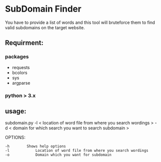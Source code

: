 # SubDomain Finder

You have to provide a list of words and this tool will bruteforce them to find valid subdomains on the target website.


## Requirment:


### packages 

- requests
- bcolors
- sys
- argparse

### python > 3.x 

## usage: 

subdomain.py  -l < location of word file from where you search wordings > -d < domain for which search you want to search subdomain > 

OPTIONS: 

```
-h 	      Shows help options	
-l            Location of word file from where you search wordings
-o            Domain which you want for subdomain  
  		
```
